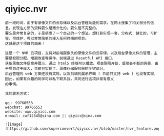 ﻿# qiyicc.nvr

    前一段时间，由于有录像文件的云存储以及后台管理功能的需求，在网上搜集了相关部分的信息，发现这方面的资料要么是商业化的，要么是不完整的，
    要么是非常复杂的，于是萌发了一个自己的一个想法。想打算实现一套，分布式，健壮的，可扩容，可维护，可以非常简单的接入任何终端的项目。
    这就是这个项目的由来！

    这是一个 NVR 云项目，支持对前端摄像头的录像文件的云存储，以及后台录像文件的管理，主要是权限分配，增删改查等操作，前端通过 Resetful API 接口，
    获取录像文件信息并展示，通过 html5 终端可以播放。项目刚刚开始，后续会不断的完善，由于项目过于庞大，目前只实现了，录像存储服务器的关键部分，
    后台管理的 web 方面还没有实现，以及前端的展示界面 ( 目前只支持 web ) 也没有实现，因此，如果有兴趣的同学可以私下联系我，共同进行这项非常有意义
    的事情。

    我的联系方式：

    qq： 99766553
    webchat: 99766553
    website: www.qiyicc.com
    e-mail: cwf12345@sina.com || qiyicc@sina.com
    
    ![image](https://github.com/superconvert/qiyicc.nvr/blob/master/nvr_feature.png)
   
